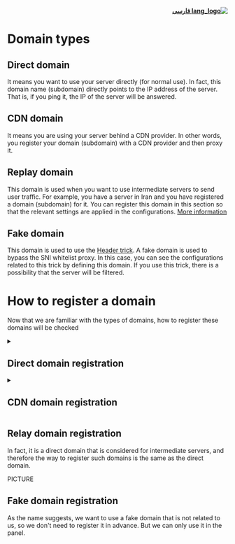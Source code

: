 <div dir="rtl">

[**![lang_logo](https://raw.githubusercontent.com/stevenrskelton/flag-icon/master/png/16/country-4x3/ir.png) فارسی**](https://github.com/hiddify/hiddify-config/wiki/%D8%A7%D9%86%D9%88%D8%A7%D8%B9-%D8%AF%D8%A7%D9%85%D9%86%D9%87-%D9%88-%D9%86%D8%AD%D9%88%D9%87-%D8%AB%D8%A8%D8%AA-%E2%80%8C%D8%A2%D9%86%E2%80%8C%D9%87%D8%A7)
</div>

# Domain types

## Direct domain
It means you want to use your server directly (for normal use). In fact, this domain name (subdomain) directly points to the IP address of the server. That is, if you ping it, the IP of the server will be answered.

## CDN domain
It means you are using your server behind a CDN provider. In other words, you register your domain (subdomain) with a CDN provider and then proxy it.

## Replay domain
This domain is used when you want to use intermediate servers to send user traffic. For example, you have a server in Iran and you have registered a domain (subdomain) for it. You can register this domain in this section so that the relevant settings are applied in the configurations. [More information](https://github.com/hiddify/hiddify-config/discussions/129)

## Fake domain
This domain is used to use the [Header trick](https://github.com/iranxray/hope/blob/main/cloudflare-cdn.md#%D8%B1%D9%88%D8%B4-%D8%A7%D9%88%D9%84-%D8%AD%D9%82%D9%87-%D9%BE%D8%B1%D9%88%DA%A9%D8%B3%DB%8C). A fake domain is used to bypass the SNI whitelist proxy. In this case, you can see the configurations related to this trick by defining this domain. If you use this trick, there is a possibility that the server will be filtered.

# How to register a domain
Now that we are familiar with the types of domains, how to register these domains will be checked

<details><summary><h2>Direct domain registration</h2></summary>
You can register the direct domain in several ways. 

### Direct domain registration for free
Using sites that offer free subdomains: [afarid](https://freedns.afraid.org/) is recommended.
A number of public domains have already been registered on this site. You can register your desired subdomain on these domains.
For this, you must first create a profile from [here](https://freedns.afraid.org/signup/?plan=starter). A real email is required.

PICTURE

After that, the list of domains registered on this site can be seen from [here](http://freedns.afraid.org/domain/registry/). You can choose one of the domains that has fewer hosts. Note that the domain must be public. It is recommended to use `.com`, `.org`, `.net` domains.

PICTURE

### Register the purchased direct domain
After buying the domain, you can use the sites that provide DNS services. e.g. Cloudflare

#### Direct domain registration purchased on Cloudflare
First, you register using [this link](https://dash.cloudflare.com/signup).

PICTURE

Log in after creating a profile. You must add your domain here. For this, click on Add a site button and add your domain.

PICTURE

In the next step, choose your desired plan. The free plan is enough for this. So you choose according to the photo.

PICTURE

In the next step, we do next according to the figure.

PICTURE

In the last step, put the given DNS servers in your domain settings.

PICTURE

Enter a number to register the domain settings. After that, the domain will be activated on the cloudflare server.

PICTURE

Now you need to go to the registration section of DNS records.

PICTURE

In this case, to record records related to IP version 4, follow the figure.

PICTURE

After clicking on Add record, register the details of the desired subdomain by entering the server IP. Note that the proxy must be turned off for the direct domain.

PICTURE

If needed, you can change the TTL from automatic mode. The lower this value is; DNS records cached on the user's system are refreshed sooner.

PICTURE

To record the records related to IP version 6 of the server, follow the figure.

PICTURE

All the things mentioned about IP version 4 also apply in this case. The only difference is the record type, which is AAAA.

#### How to  direct domain registration
The easiest test to ensure domain registration is to use the ping command. Thus, in a terminal, if the desired domain is pinged, the above registered IP must appear in the response. Usually, the DNS record registration process takes some time. More advanced tools such as nslookup and dig can also be used for this test. If you need more information, you can read [this article](https://wikicensorship.github.io/fa/docs/measure-internet-censorship/DNS/).

</details>

<details><summary><h2>CDN domain registration</h2></summary>
This domain is registered behind the servers of a CDN provider or so-called proxy. For this, the services of one of these sites should be used.
### CDN domain registration in Cloudflare
For example, you can use Cloudflare service. So after following the steps mentioned above; Your domain was activated on the site; You should go to the DNS section and register the desired record. This record is type A for IP version 4 and type AAAA for IP version 6. The only difference with the previous step is that you must turn on the proxy.

PICTURE

### How to verify CDN domain registration
When you test this domain using various tools such as ping, nslookup, dig; In response, one of the IPs randomly assigned by Cloudflare will return to your domain and there is no more information about your IP. This provides a level of security for your server.

It should be noted that this IP changes in different periods of time and is not fixed.
Sometimes it happens that the IP assigned by Cloudflare is blocked or disrupted in Iran, and in this regard, methods to bypass this type of filtering should be used.

### Certificate settings of CDN domain  
TLS is an algorithm that encrypts all internet traffic and helps the user stay safe online.

to describe precisely; TLS encrypts the communication between the client and the server in the web platform, which uses a set of cryptographic algorithms such as alpn, uTLS, allowInsecure.

Certificates assigned to domains are also based on the TLS protocol.

To do this, go to the SSL/TLS section on the Cloudflare site and set the certificate mode to Full or Full (strict).

PICTURE

Also, activate the SSL/TLS Recommender option to increase connection security. This option checks the connection and gives you security suggestions if it is possible to upgrade the TLS version.

Then go to the Network menu. Here you should check that QUIC, gRPC and WebSockets options are enabled.

PICTURE
PICTURE

Checking security status of CDN domain traffic
To do this, go to the SSL/TLS section of the Cloudflare site. A graph is displayed for passing traffic, the more traffic passed based on the higher version TLS; Communication security has been higher. http traffic passes without using TLS encryption.

PICTURE

</details>

## Relay domain registration
In fact, it is a direct domain that is considered for intermediate servers, and therefore the way to register such domains is the same as the direct domain.

PICTURE

## Fake domain registration
As the name suggests, we want to use a fake domain that is not related to us, so we don't need to register it in advance. But we can only use it in the panel.

